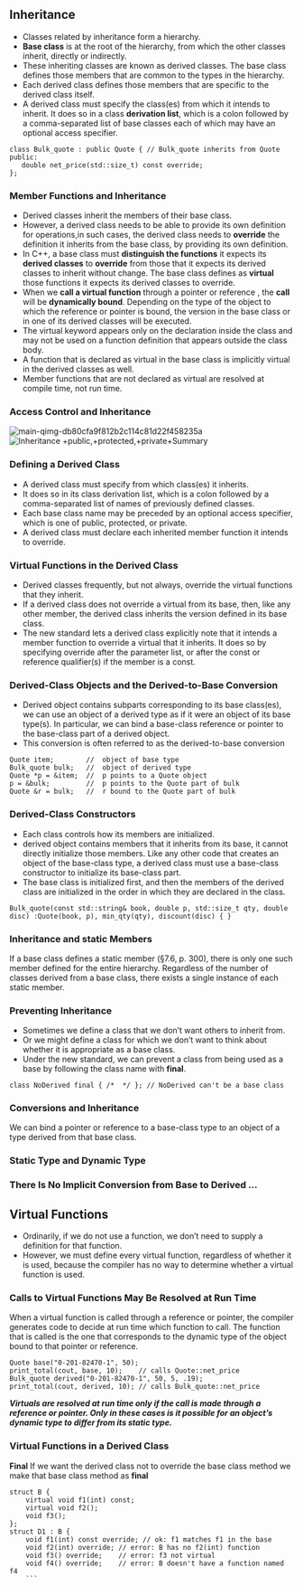 ## Inheritance
- Classes related by inheritance form a hierarchy.
- **Base class** is at the root of the hierarchy, from which the other classes inherit, directly or indirectly.
- These inheriting classes are known as derived classes. The base class defines those members that are common to the types in the hierarchy.
- Each derived class defines those members that are specific to the derived class itself.
- A derived class must specify the class(es) from which it intends to inherit. It does so in a class **derivation list**, which is a colon followed by a comma-separated list of base classes each of which may have an optional access specifier.
 ```
 class Bulk_quote : public Quote { // Bulk_quote inherits from Quote
public:
    double net_price(std::size_t) const override;
};
```
 ### Member Functions and Inheritance

- Derived classes inherit the members of their base class.
- However, a derived class needs to be able to provide its own definition for operations,in such cases, the derived class needs to **override** the
definition it inherits from the base class, by providing its own definition.
- In C++, a base class must **distinguish the functions** it expects its **derived classes** to **override** from those that it expects its derived classes to inherit without change. The base class defines as **virtual** those functions it expects its derived classes to override.
- When we **call a virtual function** through a pointer or reference , the **call** will be **dynamically bound**. Depending on the type of the object to which the reference or pointer is bound, the version in the base class or in one of its derived classes will be executed.
 - The virtual keyword appears only on the declaration inside the class and may not be used on a function definition that appears outside the class body.
- A function that is declared as virtual in the base class is implicitly virtual in the derived classes as well.
- Member functions that are not declared as virtual are resolved at compile time, not run time.

### Access Control and Inheritance

![main-qimg-db80cfa9f812b2c114c81d22f458235a](https://user-images.githubusercontent.com/93336207/141322188-960cada0-995f-4e82-8391-f2dbcab07360.png)
![Inheritance +public,+protected,+private+Summary](https://user-images.githubusercontent.com/93336207/141322608-b665fba4-b65a-4550-b1dc-9321d187b3ec.jpg)

### Defining a Derived Class
- A derived class must specify from which class(es) it inherits. 
- It does so in its class derivation list, which is a colon followed by a comma-separated list of names of previously defined classes.
- Each base class name may be preceded by an optional access specifier, which is one of public, protected, or private.
- A derived class must declare each inherited member function it intends to override.
### Virtual Functions in the Derived Class
- Derived classes frequently, but not always, override the virtual functions that they inherit.
- If a derived class does not override a virtual from its base, then, like any other member, the derived class inherits the version defined in its base class.
- The new standard lets a derived class explicitly note that it intends a member function to override a virtual that it inherits. It does so by specifying override after the parameter list, or after the const or reference qualifier(s) if the member is a const.
### Derived-Class Objects and the Derived-to-Base Conversion
- Derived object contains subparts corresponding to its base class(es), we
can use an object of a derived type as if it were an object of its base type(s). In
particular, we can bind a base-class reference or pointer to the base-class part of a
derived object.
- This conversion is often referred to as the derived-to-base conversion
```
Quote item;        //  object of base type
Bulk_quote bulk;   //  object of derived type
Quote *p = &item;  //  p points to a Quote object
p = &bulk;         //  p points to the Quote part of bulk
Quote &r = bulk;   //  r bound to the Quote part of bulk
```
### Derived-Class Constructors
- Each class controls how its members are initialized.
- derived object contains members that it inherits from its base, it cannot directly initialize those members. Like any other code that creates an object of the base-class type, a derived class must use a base-class constructor to initialize its base-class part.
- The base class is initialized first, and then the members of the derived class
are initialized in the order in which they are declared in the class.
```
Bulk_quote(const std::string& book, double p, std::size_t qty, double disc) :Quote(book, p), min_qty(qty), discount(disc) { }

```
### Inheritance and static Members
If a base class defines a static member (§7.6, p. 300), there is only one such
member defined for the entire hierarchy. Regardless of the number of classes derived
from a base class, there exists a single instance of each static member.
### Preventing Inheritance
- Sometimes we define a class that we don’t want others to inherit from.
- Or we might define a class for which we don’t want to think about whether it is appropriate as a
base class.
- Under the new standard, we can prevent a class from being used as a base by following the class name with **final**.
```
class NoDerived final { /*  */ }; // NoDerived can't be a base class
```
### Conversions and Inheritance
We can bind a pointer or reference to a base-class type to an object of a type derived from that base class.
### Static Type and Dynamic Type

### There Is No Implicit Conversion from Base to Derived ...

## Virtual Functions
- Ordinarily, if we do not use a function, we don’t need to supply a definition for that function. 
- However, we must define every virtual function, regardless of whether it is used, because the compiler has no way to determine whether a virtual function is used.
### Calls to Virtual Functions May Be Resolved at Run Time
When a virtual function is called through a reference or pointer, the compiler
generates code to decide at run time which function to call. The function that is called
is the one that corresponds to the dynamic type of the object bound to that pointer or
reference.
```
Quote base("0-201-82470-1", 50);
print_total(cout, base, 10);    // calls Quote::net_price
Bulk_quote derived("0-201-82470-1", 50, 5, .19);
print_total(cout, derived, 10); // calls Bulk_quote::net_price
```

***Virtuals are resolved at run time only if the call is made through a
reference or pointer. Only in these cases is it possible for an object’s
dynamic type to differ from its static type.***
### Virtual Functions in a Derived Class

**Final**
If we want the derived class not to override the base class method we make that base class method as **final**
```
struct B {
    virtual void f1(int) const;
    virtual void f2();
    void f3();
};
struct D1 : B {
    void f1(int) const override; // ok: f1 matches f1 in the base
    void f2(int) override; // error: B has no f2(int) function
    void f3() override;    // error: f3 not virtual
    void f4() override;    // error: B doesn't have a function named f4
    ```


